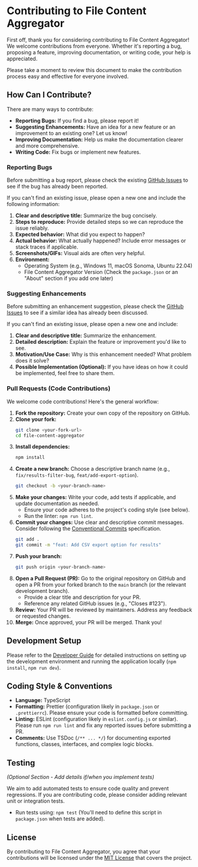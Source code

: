 # Contributing to File Content Aggregator

First off, thank you for considering contributing to File Content Aggregator! We welcome contributions from everyone. Whether it's reporting a bug, proposing a feature, improving documentation, or writing code, your help is appreciated.

Please take a moment to review this document to make the contribution process easy and effective for everyone involved.

## How Can I Contribute?

There are many ways to contribute:

- **Reporting Bugs:** If you find a bug, please report it!
- **Suggesting Enhancements:** Have an idea for a new feature or an improvement to an existing one? Let us know!
- **Improving Documentation:** Help us make the documentation clearer and more comprehensive.
- **Writing Code:** Fix bugs or implement new features.

### Reporting Bugs

Before submitting a bug report, please check the existing [GitHub Issues](https://github.com/12Mosch/File-Content-Aggregator/issues) to see if the bug has already been reported.

If you can't find an existing issue, please open a new one and include the following information:

1.  **Clear and descriptive title:** Summarize the bug concisely.
2.  **Steps to reproduce:** Provide detailed steps so we can reproduce the issue reliably.
3.  **Expected behavior:** What did you expect to happen?
4.  **Actual behavior:** What actually happened? Include error messages or stack traces if applicable.
5.  **Screenshots/GIFs:** Visual aids are often very helpful.
6.  **Environment:**
    - Operating System (e.g., Windows 11, macOS Sonoma, Ubuntu 22.04)
    - File Content Aggregator Version (Check the `package.json` or an "About" section if you add one later)

### Suggesting Enhancements

Before submitting an enhancement suggestion, please check the [GitHub Issues](https://github.com/12Mosch/File-Content-Aggregator/issues) to see if a similar idea has already been discussed.

If you can't find an existing issue, please open a new one and include:

1.  **Clear and descriptive title:** Summarize the enhancement.
2.  **Detailed description:** Explain the feature or improvement you'd like to see.
3.  **Motivation/Use Case:** Why is this enhancement needed? What problem does it solve?
4.  **Possible Implementation (Optional):** If you have ideas on how it could be implemented, feel free to share them.

### Pull Requests (Code Contributions)

We welcome code contributions! Here's the general workflow:

1.  **Fork the repository:** Create your own copy of the repository on GitHub.
2.  **Clone your fork:**
    ```bash
    git clone <your-fork-url>
    cd file-content-aggregator
    ```
3.  **Install dependencies:**
    ```bash
    npm install
    ```
4.  **Create a new branch:** Choose a descriptive branch name (e.g., `fix/results-filter-bug`, `feat/add-export-option`).
    ```bash
    git checkout -b <your-branch-name>
    ```
5.  **Make your changes:** Write your code, add tests if applicable, and update documentation as needed.
    - Ensure your code adheres to the project's coding style (see below).
    - Run the linter: `npm run lint`.
6.  **Commit your changes:** Use clear and descriptive commit messages. Consider following the [Conventional Commits](https://www.conventionalcommits.org/) specification.
    ```bash
    git add .
    git commit -m "feat: Add CSV export option for results"
    ```
7.  **Push your branch:**
    ```bash
    git push origin <your-branch-name>
    ```
8.  **Open a Pull Request (PR):** Go to the original repository on GitHub and open a PR from your forked branch to the `main` branch (or the relevant development branch).
    - Provide a clear title and description for your PR.
    - Reference any related GitHub issues (e.g., "Closes #123").
9.  **Review:** Your PR will be reviewed by maintainers. Address any feedback or requested changes.
10. **Merge:** Once approved, your PR will be merged. Thank you!

## Development Setup

Please refer to the [Developer Guide](./docs/developer-guide.md) for detailed instructions on setting up the development environment and running the application locally (`npm install`, `npm run dev`).

## Coding Style & Conventions

- **Language:** TypeScript
- **Formatting:** Prettier (configuration likely in `package.json` or `.prettierrc`). Please ensure your code is formatted before committing.
- **Linting:** ESLint (configuration likely in `eslint.config.js` or similar). Please run `npm run lint` and fix any reported issues before submitting a PR.
- **Comments:** Use TSDoc (`/** ... */`) for documenting exported functions, classes, interfaces, and complex logic blocks.

## Testing

_(Optional Section - Add details if/when you implement tests)_

We aim to add automated tests to ensure code quality and prevent regressions. If you are contributing code, please consider adding relevant unit or integration tests.

- Run tests using: `npm test` (You'll need to define this script in `package.json` when tests are added).

## License

By contributing to File Content Aggregator, you agree that your contributions will be licensed under the [MIT License](./LICENSE) that covers the project.
